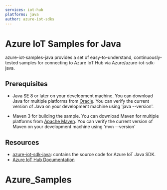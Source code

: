 ```yaml
---
services: iot-hub 
platforms: java
author: azure-iot-sdks
---
```


# Azure IoT Samples for Java

azure-iot-samples-java provides a set of easy-to-understand, continuously-tested samples for connecting to Azure IoT Hub via Azure/azure-iot-sdk-java.

## Prerequisites

- Java SE 8 or later on your development machine.  You can download Java for multiple platforms from [Oracle](http://www.oracle.com/technetwork/java/javase/downloads/index.html).  You can verify the current version of Java on your development machine using 'java --version'.

- Maven 3 for building the sample.  You can download Maven for multiple platforms from [Apache Maven](https://maven.apache.org/download.cgi).  You can verify the current version of Maven on your development machine using 'mvn --version'

## Resources

- [azure-iot-sdk-java](https://github.com/Azure/azure-iot-sdk-java): contains the source code for Azure IoT Java SDK.
- [Azure IoT Hub Documentation](https://docs.microsoft.com/azure/iot-hub/)
# Azure_Samples
